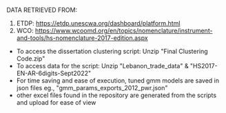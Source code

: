 DATA  RETRIEVED FROM: 
1. ETDP: https://etdp.unescwa.org/dashboard/platform.html
2. WCO: https://www.wcoomd.org/en/topics/nomenclature/instrument-and-tools/hs-nomenclature-2017-edition.aspx
 
 
 - To access the dissertation clustering script: Unzip "Final Clustering Code.zip"
 - To access data for the script: Unzip "Lebanon_trade_data" & "HS2017-EN-AR-6digits-Sept2022"
 - For time saving and ease of execution, tuned gmm models are saved in json files eg., "gmm_params_exports_2012_pwr.json"
 - other excel files found in the repository are generated from the scripts and upload for ease of view
